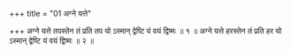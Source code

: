 +++
title = "01 अग्ने यत्ते"

+++
अग्ने यत्ते तपस्तेन तं प्रति तप यो ऽस्मान् द्वेष्टि यं वयं द्विष्मः ॥ १ ॥ अग्ने यत्ते हरस्तेन तं प्रति हर यो ऽस्मान् द्वेष्टि यं वयं द्विष्मः ॥ २ ॥